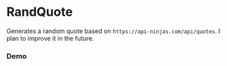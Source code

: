 # RandQuote

Generates a random quote based on `https://api-ninjas.com/api/quotes`.
I plan to improve it in the future.

### Demo


